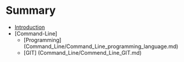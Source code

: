 # Summary

* [Introduction](README.md)
* [Command-Line]
	* [Programming] (Command_Line/Command_Line_programming_language.md)
	* [GIT] (Command_Line/Commend_Line_GIT.md)
